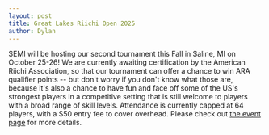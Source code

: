 ```yaml
---
layout: post
title: Great Lakes Riichi Open 2025
author: Dylan
---
```


SEMI will be hosting our second tournament this Fall in Saline, MI on October 25-26! 
We are currently awaiting certification by the American Riichi Association, so that our tournament can offer a chance to win ARA qualifier points -- 
but don't worry if you don't know what those are, because it's also a chance to have fun and face off some of the 
US's strongest players in a competitive setting that is still welcome to players with a broad range of skill levels. 
Attendance is currently capped at 64 players, with a $50 entry fee to cover overhead. Please check out 
[the event page](https://semiriichi.github.io/GLRO-2025/) for more details.
